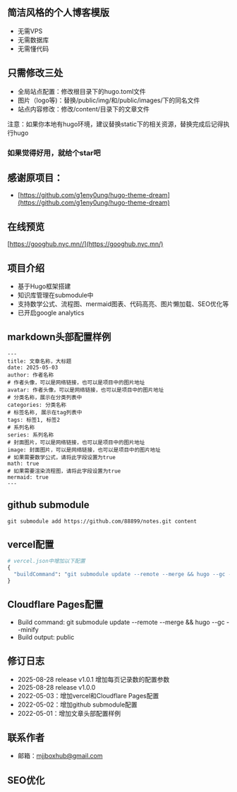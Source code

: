 ## 简洁风格的个人博客模版
* 无需VPS
* 无需数据库
* 无需懂代码

## 只需修改三处
* 全局站点配置：修改根目录下的hugo.toml文件
* 图片（logo等)：替换/public/img/和/public/images/下的同名文件
* 站点内容修改：修改/content/目录下的文章文件

注意：如果你本地有hugo环境，建议替换static下的相关资源，替换完成后记得执行hugo

### 如果觉得好用，就给个star吧

## 感谢原项目：
* [https://github.com/g1eny0ung/hugo-theme-dream](https://github.com/g1eny0ung/hugo-theme-dream)

## 在线预览
[https://googhub.nyc.mn//](https://googhub.nyc.mn/)

## 项目介绍
- 基于Hugo框架搭建
- 知识库管理在submodule中
- 支持数学公式、流程图、mermaid图表、代码高亮、图片懒加载、SEO优化等
- 已开启google analytics

## markdown头部配置样例
```
---
title: 文章名称，大标题
date: 2025-05-03
author: 作者名称
# 作者头像，可以是网络链接，也可以是项目中的图片地址
avatar: 作者头像，可以是网络链接，也可以是项目中的图片地址
# 分类名称，展示在分类列表中
categories: 分类名称
# 标签名称, 展示在tag列表中
tags: 标签1, 标签2
# 系列名称
series: 系列名称
# 封面图片，可以是网络链接，也可以是项目中的图片地址
image: 封面图片，可以是网络链接，也可以是项目中的图片地址
# 如果需要数学公式，请将此字段设置为true
math: true
# 如果需要渲染流程图，请将此字段设置为true
mermaid: true
---
```
## github submodule
```shell
git submodule add https://github.com/88899/notes.git content
```

## vercel配置
```python
# vercel.json中增加以下配置
{
  "buildCommand": "git submodule update --remote --merge && hugo --gc --minify"
}
```

## Cloudflare Pages配置
* Build command: git submodule update --remote --merge && hugo --gc --minify
* Build output: public

## 修订日志
* 2025-08-28 release v1.0.1 增加每页记录数的配置参数
* 2025-08-28 release v1.0.0
* 2022-05-03：增加vercel和Cloudflare Pages配置
* 2022-05-02：增加github submodule配置
* 2022-05-01：增加文章头部配置样例
## 联系作者
* 邮箱：<mjjboxhub@gmail.com>
## SEO优化
